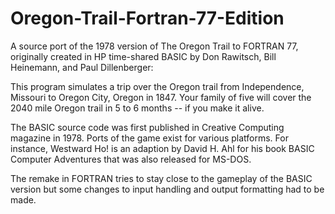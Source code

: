 # Oregon-Trail-Fortran-77-Edition
A source port of the 1978 version of The Oregon Trail to FORTRAN 77, originally created in HP time-shared BASIC by Don Rawitsch, Bill Heinemann, and Paul Dillenberger:

This program simulates a trip over the Oregon trail from Independence, Missouri to Oregon City, Oregon in 1847. Your family of five will cover the 2040 mile Oregon trail in 5 to 6 months -- if you make it alive.

The BASIC source code was first published in Creative Computing magazine in 1978. Ports of the game exist for various platforms. For instance, Westward Ho! is an adaption by David H. Ahl for his book BASIC Computer Adventures that was also released for MS-DOS.

The remake in FORTRAN tries to stay close to the gameplay of the BASIC version but some changes to input handling and output formatting had to be made.

